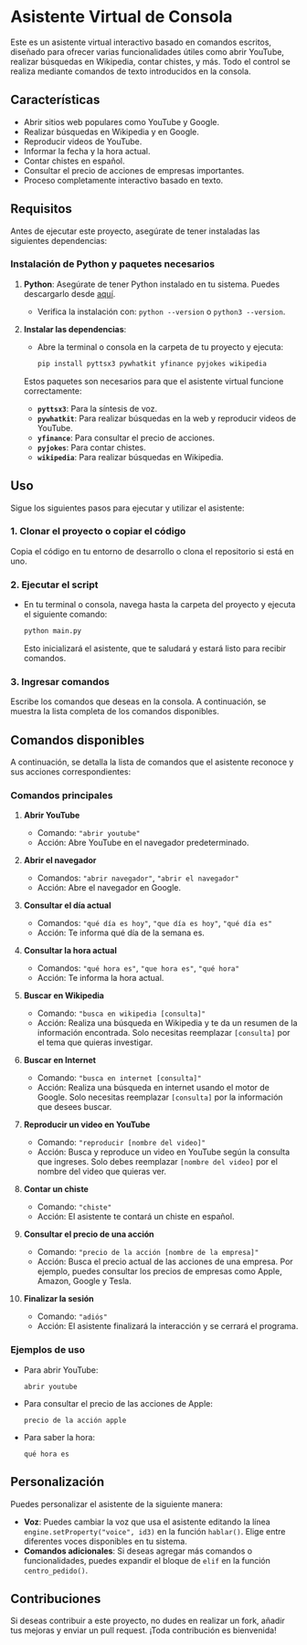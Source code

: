 
# Asistente Virtual de Consola

Este es un asistente virtual interactivo basado en comandos escritos, diseñado para ofrecer varias funcionalidades útiles como abrir YouTube, realizar búsquedas en Wikipedia, contar chistes, y más. Todo el control se realiza mediante comandos de texto introducidos en la consola.

## Características

- Abrir sitios web populares como YouTube y Google.
- Realizar búsquedas en Wikipedia y en Google.
- Reproducir videos de YouTube.
- Informar la fecha y la hora actual.
- Contar chistes en español.
- Consultar el precio de acciones de empresas importantes.
- Proceso completamente interactivo basado en texto.

## Requisitos

Antes de ejecutar este proyecto, asegúrate de tener instaladas las siguientes dependencias:

### Instalación de Python y paquetes necesarios

1. **Python**: Asegúrate de tener Python instalado en tu sistema. Puedes descargarlo desde [aquí](https://www.python.org/downloads/).
   - Verifica la instalación con: `python --version` o `python3 --version`.

2. **Instalar las dependencias**:
   - Abre la terminal o consola en la carpeta de tu proyecto y ejecuta:
     ```bash
     pip install pyttsx3 pywhatkit yfinance pyjokes wikipedia
     ```

   Estos paquetes son necesarios para que el asistente virtual funcione correctamente:
   - **`pyttsx3`**: Para la síntesis de voz.
   - **`pywhatkit`**: Para realizar búsquedas en la web y reproducir videos de YouTube.
   - **`yfinance`**: Para consultar el precio de acciones.
   - **`pyjokes`**: Para contar chistes.
   - **`wikipedia`**: Para realizar búsquedas en Wikipedia.

## Uso

Sigue los siguientes pasos para ejecutar y utilizar el asistente:

### 1. Clonar el proyecto o copiar el código
Copia el código en tu entorno de desarrollo o clona el repositorio si está en uno.

### 2. Ejecutar el script
- En tu terminal o consola, navega hasta la carpeta del proyecto y ejecuta el siguiente comando:
  ```bash
  python main.py
  ```

  Esto inicializará el asistente, que te saludará y estará listo para recibir comandos.

### 3. Ingresar comandos
Escribe los comandos que deseas en la consola. A continuación, se muestra la lista completa de los comandos disponibles.

## Comandos disponibles

A continuación, se detalla la lista de comandos que el asistente reconoce y sus acciones correspondientes:

### Comandos principales

1. **Abrir YouTube**
   - Comando: `"abrir youtube"`
   - Acción: Abre YouTube en el navegador predeterminado.

2. **Abrir el navegador**
   - Comandos: `"abrir navegador"`, `"abrir el navegador"`
   - Acción: Abre el navegador en Google.

3. **Consultar el día actual**
   - Comandos: `"qué día es hoy"`, `"que día es hoy"`, `"qué día es"`
   - Acción: Te informa qué día de la semana es.

4. **Consultar la hora actual**
   - Comandos: `"qué hora es"`, `"que hora es"`, `"qué hora"`
   - Acción: Te informa la hora actual.

5. **Buscar en Wikipedia**
   - Comando: `"busca en wikipedia [consulta]"` 
   - Acción: Realiza una búsqueda en Wikipedia y te da un resumen de la información encontrada. Solo necesitas reemplazar `[consulta]` por el tema que quieras investigar.

6. **Buscar en Internet**
   - Comando: `"busca en internet [consulta]"`
   - Acción: Realiza una búsqueda en internet usando el motor de Google. Solo necesitas reemplazar `[consulta]` por la información que desees buscar.

7. **Reproducir un video en YouTube**
   - Comando: `"reproducir [nombre del video]"`
   - Acción: Busca y reproduce un video en YouTube según la consulta que ingreses. Solo debes reemplazar `[nombre del video]` por el nombre del video que quieras ver.

8. **Contar un chiste**
   - Comando: `"chiste"`
   - Acción: El asistente te contará un chiste en español.

9. **Consultar el precio de una acción**
   - Comando: `"precio de la acción [nombre de la empresa]"`
   - Acción: Busca el precio actual de las acciones de una empresa. Por ejemplo, puedes consultar los precios de empresas como Apple, Amazon, Google y Tesla.

10. **Finalizar la sesión**
    - Comando: `"adiós"`
    - Acción: El asistente finalizará la interacción y se cerrará el programa.

### Ejemplos de uso

- Para abrir YouTube:
  ```
  abrir youtube
  ```

- Para consultar el precio de las acciones de Apple:
  ```
  precio de la acción apple
  ```

- Para saber la hora:
  ```
  qué hora es
  ```

## Personalización

Puedes personalizar el asistente de la siguiente manera:
- **Voz**: Puedes cambiar la voz que usa el asistente editando la línea `engine.setProperty("voice", id3)` en la función `hablar()`. Elige entre diferentes voces disponibles en tu sistema.
- **Comandos adicionales**: Si deseas agregar más comandos o funcionalidades, puedes expandir el bloque de `elif` en la función `centro_pedido()`.

## Contribuciones

Si deseas contribuir a este proyecto, no dudes en realizar un fork, añadir tus mejoras y enviar un pull request. ¡Toda contribución es bienvenida!
